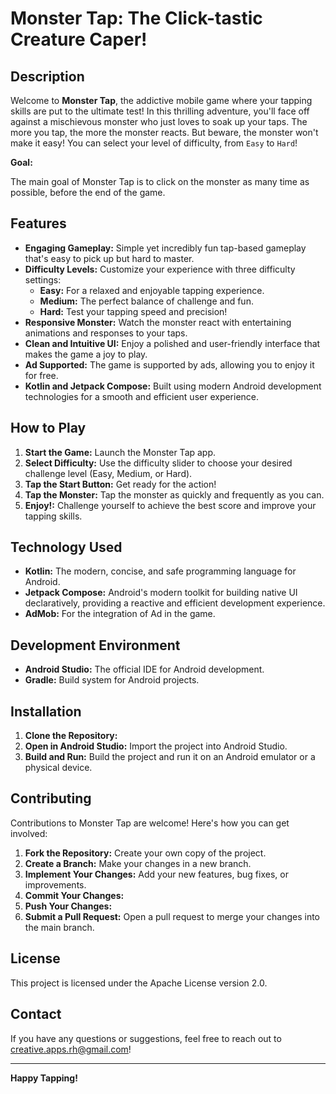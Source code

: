 # Monster Tap: The Click-tastic Creature Caper!

## Description

Welcome to **Monster Tap**, the addictive mobile game where your tapping skills are put to the ultimate test! In this thrilling adventure, you'll face off against a mischievous monster who just loves to soak up your taps. The more you tap, the more the monster reacts. But beware, the monster won't make it easy! You can select your level of difficulty, from `Easy` to `Hard`!

**Goal:**

The main goal of Monster Tap is to click on the monster as many time as possible, before the end of the game.

## Features

*   **Engaging Gameplay:** Simple yet incredibly fun tap-based gameplay that's easy to pick up but hard to master.
*   **Difficulty Levels:** Customize your experience with three difficulty settings:
    *   **Easy:** For a relaxed and enjoyable tapping experience.
    *   **Medium:** The perfect balance of challenge and fun.
    *   **Hard:** Test your tapping speed and precision!
*   **Responsive Monster:** Watch the monster react with entertaining animations and responses to your taps.
*   **Clean and Intuitive UI:** Enjoy a polished and user-friendly interface that makes the game a joy to play.
*   **Ad Supported:** The game is supported by ads, allowing you to enjoy it for free.
*   **Kotlin and Jetpack Compose:** Built using modern Android development technologies for a smooth and efficient user experience.

## How to Play

1.  **Start the Game:** Launch the Monster Tap app.
2.  **Select Difficulty:** Use the difficulty slider to choose your desired challenge level (Easy, Medium, or Hard).
3.  **Tap the Start Button:**  Get ready for the action!
4.  **Tap the Monster:**  Tap the monster as quickly and frequently as you can.
5.  **Enjoy!:**  Challenge yourself to achieve the best score and improve your tapping skills.

## Technology Used

*   **Kotlin:** The modern, concise, and safe programming language for Android.
*   **Jetpack Compose:** Android's modern toolkit for building native UI declaratively, providing a reactive and efficient development experience.
* **AdMob:** For the integration of Ad in the game.

## Development Environment

*   **Android Studio:** The official IDE for Android development.
*   **Gradle:** Build system for Android projects.

## Installation

1.  **Clone the Repository:**
2.  **Open in Android Studio:** Import the project into Android Studio.
3.  **Build and Run:** Build the project and run it on an Android emulator or a physical device.

## Contributing

Contributions to Monster Tap are welcome! Here's how you can get involved:

1.  **Fork the Repository:** Create your own copy of the project.
2.  **Create a Branch:** Make your changes in a new branch.
3.  **Implement Your Changes:** Add your new features, bug fixes, or improvements.
4.  **Commit Your Changes:**
5.  **Push Your Changes:**
6.  **Submit a Pull Request:** Open a pull request to merge your changes into the main branch.

## License

This project is licensed under the Apache License version 2.0.

## Contact

If you have any questions or suggestions, feel free to reach out to creative.apps.rh@gmail.com!

---

**Happy Tapping!**